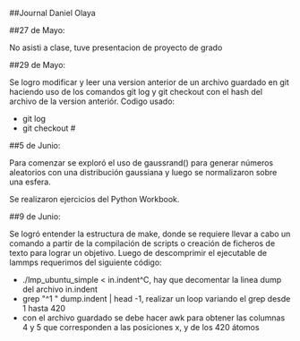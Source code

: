 ##Journal Daniel Olaya

##27 de Mayo: 

No asisti a clase, tuve presentacion de proyecto de grado

##29 de Mayo:

Se logro modificar y leer una version anterior de un archivo guardado en git haciendo uso de los comandos git log y git checkout con el hash del archivo de la version anteriór. Codigo usado:
- git log
- git checkout #

##5 de Junio:

Para comenzar se exploró el uso de gaussrand() para generar números aleatorios con una distribución gaussiana y luego se normalizaron sobre una esfera.

Se realizaron ejercicios del Python Workbook.

##9 de Junio:

Se logró entender la estructura de make, donde se requiere llevar a cabo un comando a partir de la compilación de scripts o creación de ficheros de texto para lograr un objetivo. 
Luego de descomprimir el ejecutable de lammps requerimos del siguiente código:

- ./lmp_ubuntu_simple < in.indent^C, hay que decomentar la linea dump del archivo in.indent
- grep "^1 " dump.indent | head -1, realizar un loop variando el grep desde 1 hasta 420
- con el archivo guardado se debe hacer awk para obtener las columnas 4 y 5 que corresponden a las posiciones x, y de los 420 átomos

